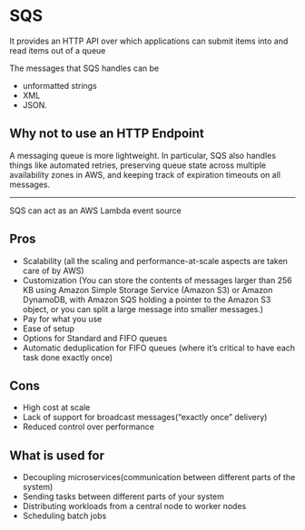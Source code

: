 SQS
========

It provides an HTTP API over which applications can submit items into and read items out of a queue

The messages that SQS handles can be
- unformatted strings
- XML 
- JSON.

## Why not to use an HTTP Endpoint

A messaging queue is more lightweight. In particular, SQS also handles things like automated retries, preserving queue state across multiple availability zones in AWS, and keeping track of expiration timeouts on all messages.

------

SQS can act as an AWS Lambda event source

## Pros
- Scalability (all the scaling and performance-at-scale aspects are taken care of by AWS)
- Customization (You can store the contents of messages larger than 256 KB using Amazon Simple Storage Service (Amazon S3) or Amazon DynamoDB, with Amazon SQS holding a pointer to the Amazon S3 object, or you can split a large message into smaller messages.)
- Pay for what you use
- Ease of setup
- Options for Standard and FIFO queues
- Automatic deduplication for FIFO queues (where it’s critical to have each task done exactly once)


## Cons 

- High cost at scale 
- Lack of support for broadcast messages(“exactly once” delivery)
- Reduced control over performance 

##  What is used for
- Decoupling microservices(communication between different parts of the system)
- Sending tasks between different parts of your system
- Distributing workloads from a central node to worker nodes
- Scheduling batch jobs